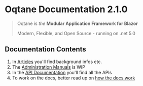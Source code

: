 # Oqtane Documentation 2.1.0

> Oqtane is _the_ **Modular Application Framework for Blazor**
>  
> Modern, Flexible, and Open Source - running on .net 5.0

## Documentation Contents

1. In [Articles](./articles/index.md) you'll find background infos etc.
1. The [Administration Manuals](./admin/index.md) is WIP
1. In the [API Documentation](./api/index.md) you'll find all the APIs
1. To work on the docs, better read up on [how the docs work](./articles/documentation/index.md)